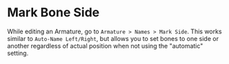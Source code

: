 # Mark Bone Side
While editing an Armature, go to `Armature > Names > Mark Side`. This works similar to `Auto-Name Left/Right`, but allows you to set bones to one side or another regardless of actual position when not using the "automatic" setting.